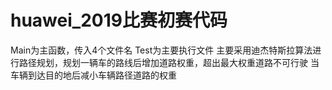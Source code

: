 # huawei_2019比赛初赛代码
Main为主函数，传入4个文件名
Test为主要执行文件
主要采用迪杰特斯拉算法进行路径规划，规划一辆车的路线后增加道路权重，超出最大权重道路不可行驶
当车辆到达目的地后减小车辆路径道路的权重
